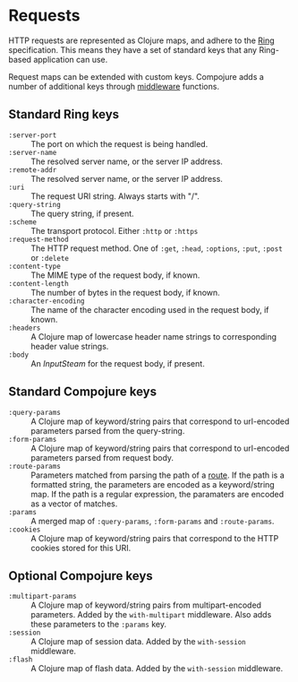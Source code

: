 # Requests

HTTP requests are represented as Clojure maps, and adhere to the
[Ring](http://github.com/mmcgrana/ring) specification. This means they have a
set of standard keys that any Ring-based application can use. 

Request maps can be extended with custom keys. Compojure adds a number of
additional keys through [middleware](/docs/middleware) functions.

## Standard Ring keys

<dl class="keys">
  <dt><code>:server-port</code></dt>
  <dd>The port on which the request is being handled.</dd>

  <dt><code>:server-name</code></dt>
  <dd>The resolved server name, or the server IP address.</dd>

  <dt><code>:remote-addr</code></dt>
  <dd>The resolved server name, or the server IP address.</dd>

  <dt><code>:uri</code></dt>
  <dd>The request URI string. Always starts with "/".</dd>

  <dt><code>:query-string</code></dt>
  <dd>The query string, if present.</dd>

  <dt><code>:scheme</code></dt>
  <dd>The transport protocol. Either <code>:http</code> or
      <code>:https</code></dd>

  <dt><code>:request-method</code></dt>
  <dd>The HTTP request method. One of
        <code>:get</code>,
        <code>:head</code>,
        <code>:options</code>,
        <code>:put</code>,
        <code>:post</code> or
        <code>:delete</code></dd>

  <dt><code>:content-type</code></dt>
  <dd>The MIME type of the request body, if known.</dd>

  <dt><code>:content-length</code></dt>
  <dd>The number of bytes in the request body, if known.</dd>

  <dt><code>:character-encoding</code></dt>
  <dd>The name of the character encoding used in the request body, if
      known.</dd>

  <dt><code>:headers</code></dt>
  <dd>A Clojure map of lowercase header name strings to corresponding header
      value strings.</dd>

  <dt><code>:body</code></dt>
  <dd>An <em>InputSteam</em> for the request body, if present.</dd>
</dl>

## Standard Compojure keys

<dl class="keys">
  <dt><code>:query-params</code></dt>
  <dd>A Clojure map of keyword/string pairs that correspond to url-encoded
      parameters parsed from the query-string.</dd>

  <dt><code>:form-params</code></dt>
  <dd>A Clojure map of keyword/string pairs that correspond to url-encoded
      parameters parsed from request body.</dd>

  <dt><code>:route-params</code></dt>
  <dd>Parameters matched from parsing the path of a
      <a href="/docs/routes">route</a>.
      If the path is a formatted string, the parameters are encoded as a
      keyword/string map. If the path is a regular expression, the paramaters
      are encoded as a vector of matches.</dd>

  <dt><code>:params</code></dt>
  <dd>A merged map of <code>:query-params</code>, <code>:form-params</code> and
      <code>:route-params</code>.</dd>

  <dt><code>:cookies</code></dt>
  <dd>A Clojure map of keyword/string pairs that correspond to the HTTP cookies
      stored for this URI.</dd>
</dl>

## Optional Compojure keys

<dl class="keys">
  <dt><code>:multipart-params</code><dt>
  <dd>A Clojure map of keyword/string pairs from multipart-encoded parameters.
      Added by the <code>with-multipart</code> middleware. Also adds these
      parameters to the <code>:params</code> key.</dd>

  <dt><code>:session</code></dt>
  <dd>A Clojure map of session data. Added by the <code>with-session</code>
      middleware.</dd>

  <dt><code>:flash</code></dt>
  <dd>A Clojure map of flash data. Added by the <code>with-session</code>
      middleware.</dd>
</dl>
